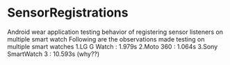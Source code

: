 # SensorRegistrations
Android wear application testing behavior of registering sensor listeners on multiple smart watch
Following are the observations made testing on multiple smart watches
1.LG G Watch : 1.979s
2.Moto 360 : 1.064s
3.Sony SmartWatch 3 : 10.593s (why??)
